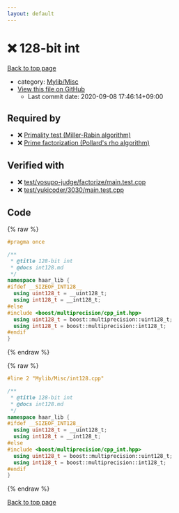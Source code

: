 ```yaml
---
layout: default
---
```


<!-- mathjax config similar to math.stackexchange -->
<script type="text/javascript" async
  src="https://cdnjs.cloudflare.com/ajax/libs/mathjax/2.7.5/MathJax.js?config=TeX-MML-AM_CHTML">
</script>
<script type="text/x-mathjax-config">
  MathJax.Hub.Config({
    TeX: { equationNumbers: { autoNumber: "AMS" }},
    tex2jax: {
      inlineMath: [ ['$','$'] ],
      processEscapes: true
    },
    "HTML-CSS": { matchFontHeight: false },
    displayAlign: "left",
    displayIndent: "2em"
  });
</script>

<script type="text/javascript" src="https://cdnjs.cloudflare.com/ajax/libs/jquery/3.4.1/jquery.min.js"></script>
<script src="https://cdn.jsdelivr.net/npm/jquery-balloon-js@1.1.2/jquery.balloon.min.js" integrity="sha256-ZEYs9VrgAeNuPvs15E39OsyOJaIkXEEt10fzxJ20+2I=" crossorigin="anonymous"></script>
<script type="text/javascript" src="../../../assets/js/copy-button.js"></script>
<link rel="stylesheet" href="../../../assets/css/copy-button.css" />


# :x: 128-bit int

<a href="../../../index.html">Back to top page</a>

* category: <a href="../../../index.html#3aaad417c82174440088b5eea559262a">Mylib/Misc</a>
* <a href="{{ site.github.repository_url }}/blob/master/Mylib/Misc/int128.cpp">View this file on GitHub</a>
    - Last commit date: 2020-09-08 17:46:14+09:00




## Required by

* :x: <a href="../Number/Prime/miller_rabin.cpp.html">Primality test (Miller-Rabin algorithm)</a>
* :x: <a href="../Number/Prime/pollard_rho.cpp.html">Prime factorization (Pollard's rho algorithm)</a>


## Verified with

* :x: <a href="../../../verify/test/yosupo-judge/factorize/main.test.cpp.html">test/yosupo-judge/factorize/main.test.cpp</a>
* :x: <a href="../../../verify/test/yukicoder/3030/main.test.cpp.html">test/yukicoder/3030/main.test.cpp</a>


## Code

<a id="unbundled"></a>
{% raw %}
```cpp
#pragma once

/**
 * @title 128-bit int
 * @docs int128.md
 */
namespace haar_lib {
#ifdef __SIZEOF_INT128__
  using uint128_t = __uint128_t;
  using int128_t = __int128_t;
#else
#include <boost/multiprecision/cpp_int.hpp>
  using uint128_t = boost::multiprecision::uint128_t;
  using int128_t = boost::multiprecision::int128_t;
#endif
}

```
{% endraw %}

<a id="bundled"></a>
{% raw %}
```cpp
#line 2 "Mylib/Misc/int128.cpp"

/**
 * @title 128-bit int
 * @docs int128.md
 */
namespace haar_lib {
#ifdef __SIZEOF_INT128__
  using uint128_t = __uint128_t;
  using int128_t = __int128_t;
#else
#include <boost/multiprecision/cpp_int.hpp>
  using uint128_t = boost::multiprecision::uint128_t;
  using int128_t = boost::multiprecision::int128_t;
#endif
}

```
{% endraw %}

<a href="../../../index.html">Back to top page</a>

